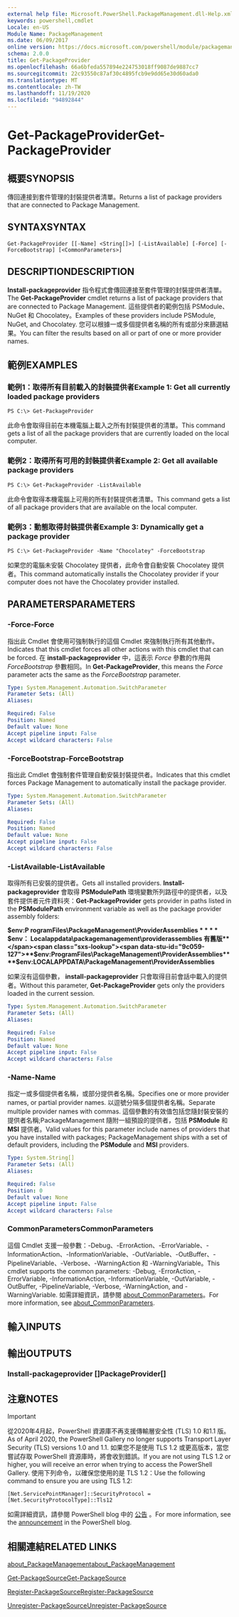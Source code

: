 ```yaml
---
external help file: Microsoft.PowerShell.PackageManagement.dll-Help.xml
keywords: powershell,cmdlet
Locale: en-US
Module Name: PackageManagement
ms.date: 06/09/2017
online version: https://docs.microsoft.com/powershell/module/packagemanagement/get-packageprovider?view=powershell-5.1&WT.mc_id=ps-gethelp
schema: 2.0.0
title: Get-PackageProvider
ms.openlocfilehash: 66a6bfeda557894e224753018ff9087de9887cc7
ms.sourcegitcommit: 22c93550c87af30c4895fcb9e9dd65e30d60ada0
ms.translationtype: MT
ms.contentlocale: zh-TW
ms.lasthandoff: 11/19/2020
ms.locfileid: "94892844"
---
```

# <span data-ttu-id="9c059-103">Get-PackageProvider</span><span class="sxs-lookup"><span data-stu-id="9c059-103">Get-PackageProvider</span></span>

## <span data-ttu-id="9c059-104">概要</span><span class="sxs-lookup"><span data-stu-id="9c059-104">SYNOPSIS</span></span>
<span data-ttu-id="9c059-105">傳回連接到套件管理的封裝提供者清單。</span><span class="sxs-lookup"><span data-stu-id="9c059-105">Returns a list of package providers that are connected to Package Management.</span></span>

## <span data-ttu-id="9c059-106">SYNTAX</span><span class="sxs-lookup"><span data-stu-id="9c059-106">SYNTAX</span></span>

```
Get-PackageProvider [[-Name] <String[]>] [-ListAvailable] [-Force] [-ForceBootstrap] [<CommonParameters>]
```

## <span data-ttu-id="9c059-107">DESCRIPTION</span><span class="sxs-lookup"><span data-stu-id="9c059-107">DESCRIPTION</span></span>
<span data-ttu-id="9c059-108">**Install-packageprovider** 指令程式會傳回連接至套件管理的封裝提供者清單。</span><span class="sxs-lookup"><span data-stu-id="9c059-108">The **Get-PackageProvider** cmdlet returns a list of package providers that are connected to Package Management.</span></span>
<span data-ttu-id="9c059-109">這些提供者的範例包括 PSModule、NuGet 和 Chocolatey。</span><span class="sxs-lookup"><span data-stu-id="9c059-109">Examples of these providers include PSModule, NuGet, and Chocolatey.</span></span>
<span data-ttu-id="9c059-110">您可以根據一或多個提供者名稱的所有或部分來篩選結果。</span><span class="sxs-lookup"><span data-stu-id="9c059-110">You can filter the results based on all or part of one or more provider names.</span></span>

## <span data-ttu-id="9c059-111">範例</span><span class="sxs-lookup"><span data-stu-id="9c059-111">EXAMPLES</span></span>

### <span data-ttu-id="9c059-112">範例1：取得所有目前載入的封裝提供者</span><span class="sxs-lookup"><span data-stu-id="9c059-112">Example 1: Get all currently loaded package providers</span></span>

```
PS C:\> Get-PackageProvider
```

<span data-ttu-id="9c059-113">此命令會取得目前在本機電腦上載入之所有封裝提供者的清單。</span><span class="sxs-lookup"><span data-stu-id="9c059-113">This command gets a list of all the package providers that are currently loaded on the local computer.</span></span>

### <span data-ttu-id="9c059-114">範例2：取得所有可用的封裝提供者</span><span class="sxs-lookup"><span data-stu-id="9c059-114">Example 2: Get all available package providers</span></span>

```
PS C:\> Get-PackageProvider -ListAvailable
```

<span data-ttu-id="9c059-115">此命令會取得本機電腦上可用的所有封裝提供者清單。</span><span class="sxs-lookup"><span data-stu-id="9c059-115">This command gets a list of all package providers that are available on the local computer.</span></span>

### <span data-ttu-id="9c059-116">範例3：動態取得封裝提供者</span><span class="sxs-lookup"><span data-stu-id="9c059-116">Example 3: Dynamically get a package provider</span></span>

```
PS C:\> Get-PackageProvider -Name "Chocolatey" -ForceBootstrap
```

<span data-ttu-id="9c059-117">如果您的電腦未安裝 Chocolatey 提供者，此命令會自動安裝 Chocolatey 提供者。</span><span class="sxs-lookup"><span data-stu-id="9c059-117">This command automatically installs the Chocolatey provider if your computer does not have the Chocolatey provider installed.</span></span>

## <span data-ttu-id="9c059-118">PARAMETERS</span><span class="sxs-lookup"><span data-stu-id="9c059-118">PARAMETERS</span></span>

### <span data-ttu-id="9c059-119">-Force</span><span class="sxs-lookup"><span data-stu-id="9c059-119">-Force</span></span>
<span data-ttu-id="9c059-120">指出此 Cmdlet 會使用可強制執行的這個 Cmdlet 來強制執行所有其他動作。</span><span class="sxs-lookup"><span data-stu-id="9c059-120">Indicates that this cmdlet forces all other actions with this cmdlet that can be forced.</span></span>
<span data-ttu-id="9c059-121">在 **install-packageprovider** 中，這表示 *Force* 參數的作用與 *ForceBootstrap* 參數相同。</span><span class="sxs-lookup"><span data-stu-id="9c059-121">In **Get-PackageProvider**, this means the *Force* parameter acts the same as the *ForceBootstrap* parameter.</span></span>

```yaml
Type: System.Management.Automation.SwitchParameter
Parameter Sets: (All)
Aliases:

Required: False
Position: Named
Default value: None
Accept pipeline input: False
Accept wildcard characters: False
```

### <span data-ttu-id="9c059-122">-ForceBootstrap</span><span class="sxs-lookup"><span data-stu-id="9c059-122">-ForceBootstrap</span></span>
<span data-ttu-id="9c059-123">指出此 Cmdlet 會強制套件管理自動安裝封裝提供者。</span><span class="sxs-lookup"><span data-stu-id="9c059-123">Indicates that this cmdlet forces Package Management to automatically install the package provider.</span></span>

```yaml
Type: System.Management.Automation.SwitchParameter
Parameter Sets: (All)
Aliases:

Required: False
Position: Named
Default value: None
Accept pipeline input: False
Accept wildcard characters: False
```

### <span data-ttu-id="9c059-124">-ListAvailable</span><span class="sxs-lookup"><span data-stu-id="9c059-124">-ListAvailable</span></span>
<span data-ttu-id="9c059-125">取得所有已安裝的提供者。</span><span class="sxs-lookup"><span data-stu-id="9c059-125">Gets all installed providers.</span></span>
<span data-ttu-id="9c059-126">**Install-packageprovider** 會取得 **PSModulePath** 環境變數所列路徑中的提供者，以及套件提供者元件資料夾：</span><span class="sxs-lookup"><span data-stu-id="9c059-126">**Get-PackageProvider** gets provider in paths listed in the **PSModulePath** environment variable as well as the package provider assembly folders:</span></span>

<span data-ttu-id="9c059-127">**$env:P rogramFiles\PackageManagement\ProviderAssemblies \* \* \* \* $env： Localappdata\packagemanagement\providerassemblies 有舊版**</span><span class="sxs-lookup"><span data-stu-id="9c059-127">**$env:ProgramFiles\PackageManagement\ProviderAssemblies\*\*\*\*$env:LOCALAPPDATA\PackageManagement\ProviderAssemblies**</span></span>

<span data-ttu-id="9c059-128">如果沒有這個參數， **install-packageprovider** 只會取得目前會話中載入的提供者。</span><span class="sxs-lookup"><span data-stu-id="9c059-128">Without this parameter, **Get-PackageProvider** gets only the providers loaded in the current session.</span></span>

```yaml
Type: System.Management.Automation.SwitchParameter
Parameter Sets: (All)
Aliases:

Required: False
Position: Named
Default value: None
Accept pipeline input: False
Accept wildcard characters: False
```

### <span data-ttu-id="9c059-129">-Name</span><span class="sxs-lookup"><span data-stu-id="9c059-129">-Name</span></span>
<span data-ttu-id="9c059-130">指定一或多個提供者名稱，或部分提供者名稱。</span><span class="sxs-lookup"><span data-stu-id="9c059-130">Specifies one or more provider names, or partial provider names.</span></span>
<span data-ttu-id="9c059-131">以逗號分隔多個提供者名稱。</span><span class="sxs-lookup"><span data-stu-id="9c059-131">Separate multiple provider names with commas.</span></span>
<span data-ttu-id="9c059-132">這個參數的有效值包括您隨封裝安裝的提供者名稱;PackageManagement 隨附一組預設的提供者，包括 **PSModule** 和 **MSI** 提供者。</span><span class="sxs-lookup"><span data-stu-id="9c059-132">Valid values for this parameter include names of providers that you have installed with packages; PackageManagement ships with a set of default providers, including the **PSModule** and **MSI** providers.</span></span>

```yaml
Type: System.String[]
Parameter Sets: (All)
Aliases:

Required: False
Position: 0
Default value: None
Accept pipeline input: False
Accept wildcard characters: False
```

### <span data-ttu-id="9c059-133">CommonParameters</span><span class="sxs-lookup"><span data-stu-id="9c059-133">CommonParameters</span></span>
<span data-ttu-id="9c059-134">這個 Cmdlet 支援一般參數：-Debug、-ErrorAction、-ErrorVariable、-InformationAction、-InformationVariable、-OutVariable、-OutBuffer、-PipelineVariable、-Verbose、-WarningAction 和 -WarningVariable。</span><span class="sxs-lookup"><span data-stu-id="9c059-134">This cmdlet supports the common parameters: -Debug, -ErrorAction, -ErrorVariable, -InformationAction, -InformationVariable, -OutVariable, -OutBuffer, -PipelineVariable, -Verbose, -WarningAction, and -WarningVariable.</span></span> <span data-ttu-id="9c059-135">如需詳細資訊，請參閱 [about_CommonParameters](https://go.microsoft.com/fwlink/?LinkID=113216)。</span><span class="sxs-lookup"><span data-stu-id="9c059-135">For more information, see [about_CommonParameters](https://go.microsoft.com/fwlink/?LinkID=113216).</span></span>

## <span data-ttu-id="9c059-136">輸入</span><span class="sxs-lookup"><span data-stu-id="9c059-136">INPUTS</span></span>

## <span data-ttu-id="9c059-137">輸出</span><span class="sxs-lookup"><span data-stu-id="9c059-137">OUTPUTS</span></span>

### <span data-ttu-id="9c059-138">Install-packageprovider []</span><span class="sxs-lookup"><span data-stu-id="9c059-138">PackageProvider[]</span></span>

## <span data-ttu-id="9c059-139">注意</span><span class="sxs-lookup"><span data-stu-id="9c059-139">NOTES</span></span>

> [!IMPORTANT]
> <span data-ttu-id="9c059-140">從2020年4月起，PowerShell 資源庫不再支援傳輸層安全性 (TLS) 1.0 和1.1 版。</span><span class="sxs-lookup"><span data-stu-id="9c059-140">As of April 2020, the PowerShell Gallery no longer supports Transport Layer Security (TLS) versions 1.0 and 1.1.</span></span> <span data-ttu-id="9c059-141">如果您不是使用 TLS 1.2 或更高版本，當您嘗試存取 PowerShell 資源庫時，將會收到錯誤。</span><span class="sxs-lookup"><span data-stu-id="9c059-141">If you are not using TLS 1.2 or higher, you will receive an error when trying to access the PowerShell Gallery.</span></span> <span data-ttu-id="9c059-142">使用下列命令，以確保您使用的是 TLS 1.2：</span><span class="sxs-lookup"><span data-stu-id="9c059-142">Use the following command to ensure you are using TLS 1.2:</span></span>
>
> `[Net.ServicePointManager]::SecurityProtocol = [Net.SecurityProtocolType]::Tls12`
>
> <span data-ttu-id="9c059-143">如需詳細資訊，請參閱 PowerShell blog 中的 [公告](https://devblogs.microsoft.com/powershell/powershell-gallery-tls-support/) 。</span><span class="sxs-lookup"><span data-stu-id="9c059-143">For more information, see the [announcement](https://devblogs.microsoft.com/powershell/powershell-gallery-tls-support/) in the PowerShell blog.</span></span>

## <span data-ttu-id="9c059-144">相關連結</span><span class="sxs-lookup"><span data-stu-id="9c059-144">RELATED LINKS</span></span>

[<span data-ttu-id="9c059-145">about_PackageManagement</span><span class="sxs-lookup"><span data-stu-id="9c059-145">about_PackageManagement</span></span>](../Microsoft.PowerShell.Core/About/about_PackageManagement.md)

[<span data-ttu-id="9c059-146">Get-PackageSource</span><span class="sxs-lookup"><span data-stu-id="9c059-146">Get-PackageSource</span></span>](Get-PackageSource.md)

[<span data-ttu-id="9c059-147">Register-PackageSource</span><span class="sxs-lookup"><span data-stu-id="9c059-147">Register-PackageSource</span></span>](Register-PackageSource.md)

[<span data-ttu-id="9c059-148">Unregister-PackageSource</span><span class="sxs-lookup"><span data-stu-id="9c059-148">Unregister-PackageSource</span></span>](Unregister-PackageSource.md)
